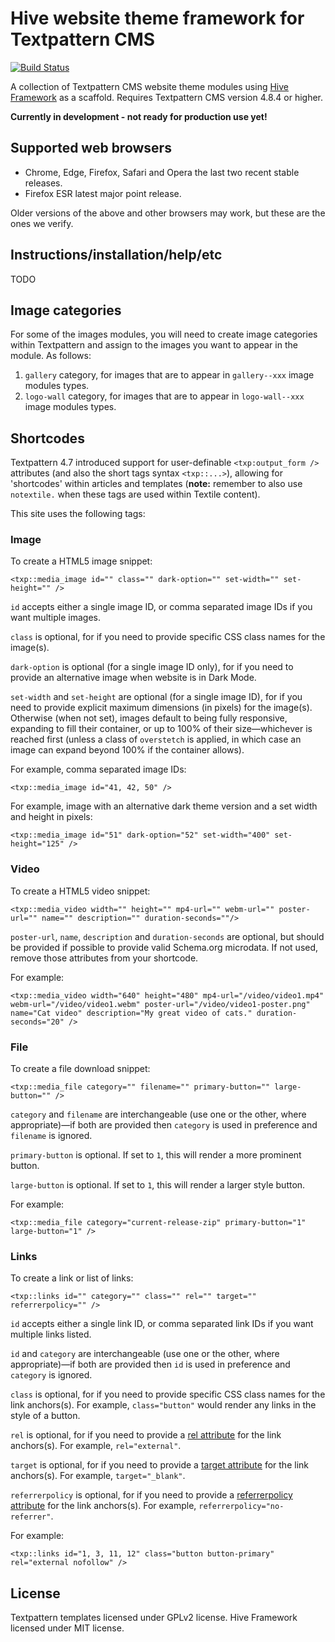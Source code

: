 # Hive website theme framework for Textpattern CMS

[![Build Status](https://travis-ci.org/philwareham/textpattern-hive-framework.svg)](https://travis-ci.org/philwareham/textpattern-hive-framework)

A collection of Textpattern CMS website theme modules using [Hive Framework](https://github.com/philwareham/hive-framework) as a scaffold. Requires Textpattern CMS version 4.8.4 or higher.

**Currently in development - not ready for production use yet!**

## Supported web browsers

* Chrome, Edge, Firefox, Safari and Opera the last two recent stable releases.
* Firefox ESR latest major point release.

Older versions of the above and other browsers may work, but these are the ones we verify.

## Instructions/installation/help/etc

TODO

## Image categories

For some of the images modules, you will need to create image categories within Textpattern and assign to the images you want to appear in the module. As follows:

1. `gallery` category, for images that are to appear in `gallery--xxx` image modules types.
2. `logo-wall` category, for images that are to appear in `logo-wall--xxx` image modules types.

## Shortcodes

Textpattern 4.7 introduced support for user-definable `<txp:output_form />` attributes (and also the short tags syntax `<txp::...>`), allowing for 'shortcodes' within articles and templates (**note:** remember to also use `notextile.` when these tags are used within Textile content).

This site uses the following tags:

### Image

To create a HTML5 image snippet:

    <txp::media_image id="" class="" dark-option="" set-width="" set-height="" />

`id` accepts either a single image ID, or comma separated image IDs if you want multiple images.

`class` is optional, for if you need to provide specific CSS class names for the image(s).

`dark-option` is optional (for a single image ID only), for if you need to provide an alternative image when website is in Dark Mode.

`set-width` and `set-height` are optional (for a single image ID), for if you need to provide explicit maximum dimensions (in pixels) for the image(s). Otherwise (when not set), images default to being fully responsive, expanding to fill their container, or up to 100% of their size—whichever is reached first (unless a class of `overstetch` is applied, in which case an image can expand beyond 100% if the container allows).

For example, comma separated image IDs:

    <txp::media_image id="41, 42, 50" />

For example, image with an alternative dark theme version and a set width and height in pixels:

    <txp::media_image id="51" dark-option="52" set-width="400" set-height="125" />

### Video

To create a HTML5 video snippet:

    <txp::media_video width="" height="" mp4-url="" webm-url="" poster-url="" name="" description="" duration-seconds=""/>

`poster-url`, `name`, `description` and `duration-seconds` are optional, but should be provided if possible to provide valid Schema.org microdata. If not used, remove those attributes from your shortcode.

For example:

    <txp::media_video width="640" height="480" mp4-url="/video/video1.mp4" webm-url="/video/video1.webm" poster-url="/video/video1-poster.png" name="Cat video" description="My great video of cats." duration-seconds="20" />

### File

To create a file download snippet:

    <txp::media_file category="" filename="" primary-button="" large-button="" />

`category` and `filename` are interchangeable (use one or the other, where appropriate)—if both are provided then `category` is used in preference and `filename` is ignored.

`primary-button` is optional. If set to `1`, this will render a more prominent button.

`large-button` is optional. If set to `1`, this will render a larger style button.

For example:

    <txp::media_file category="current-release-zip" primary-button="1" large-button="1" />

### Links

To create a link or list of links:

    <txp::links id="" category="" class="" rel="" target="" referrerpolicy="" />

`id` accepts either a single link ID, or comma separated link IDs if you want multiple links listed.

`id` and `category` are interchangeable (use one or the other, where appropriate)—if both are provided then `id` is used in preference and `category` is ignored.

`class` is optional, for if you need to provide specific CSS class names for the link anchors(s). For example, `class="button"` would render any links in the style of a button.

`rel` is optional, for if you need to provide a [rel attribute](https://developer.mozilla.org/en-US/docs/Web/HTML/Attributes/rel) for the link anchors(s). For example, `rel="external"`.

`target` is optional, for if you need to provide a [target attribute](https://developer.mozilla.org/en-US/docs/Web/HTML/Element/a#target) for the link anchors(s). For example, `target="_blank"`.

`referrerpolicy` is optional, for if you need to provide a [referrerpolicy attribute](https://developer.mozilla.org/en-US/docs/Web/HTML/Element/a#referrerpolicy) for the link anchors(s). For example, `referrerpolicy="no-referrer"`.

For example:

    <txp::links id="1, 3, 11, 12" class="button button-primary" rel="external nofollow" />

## License

Textpattern templates licensed under GPLv2 license. Hive Framework licensed under MIT license.
